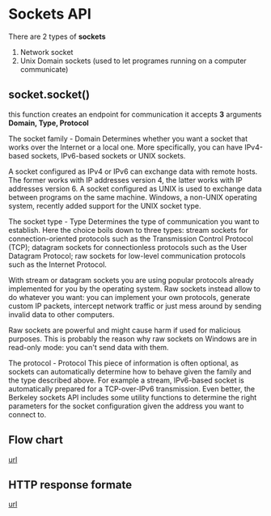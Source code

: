# Sockets API

There are 2 types of **sockets**

1. Network socket
2. Unix Domain sockets (used to let programes running on a computer communicate)

## socket.socket()

this function creates an endpoint for communication it accepts **3** arguments **Domain, Type, Protocol**

The socket family - Domain
Determines whether you want a socket that works over the Internet or a local one. More specifically, you can have IPv4-based sockets, IPv6-based sockets or UNIX sockets.

A socket configured as IPv4 or IPv6 can exchange data with remote hosts. The former works with IP addresses version 4, the latter works with IP addresses version 6. A socket configured as UNIX is used to exchange data between programs on the same machine. Windows, a non-UNIX operating system, recently added support for the UNIX socket type.

The socket type - Type
Determines the type of communication you want to establish. Here the choice boils down to three types: stream sockets for connection-oriented protocols such as the Transmission Control Protocol (TCP); datagram sockets for connectionless protocols such as the User Datagram Protocol; raw sockets for low-level communication protocols such as the Internet Protocol.

With stream or datagram sockets you are using popular protocols already implemented for you by the operating system. Raw sockets instead allow to do whatever you want: you can implement your own protocols, generate custom IP packets, intercept network traffic or just mess around by sending invalid data to other computers.

Raw sockets are powerful and might cause harm if used for malicious purposes. This is probably the reason why raw sockets on Windows are in read-only mode: you can't send data with them.

The protocol - Protocol
This piece of information is often optional, as sockets can automatically determine how to behave given the family and the type described above. For example a stream, IPv6-based socket is automatically prepared for a TCP-over-IPv6 transmission. Even better, the Berkeley sockets API includes some utility functions to determine the right parameters for the socket configuration given the address you want to connect to.

## Flow chart

[url](https://raw.githubusercontent.com/monocasual/internalpointers-files/master/2021/09/network6/client-server-calls.png)

## HTTP response formate
[url](http://www.tcpipguide.com/free/diagrams/httpresponse.png)